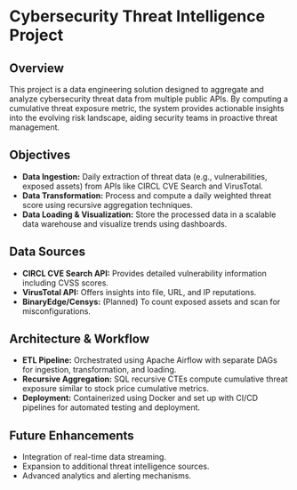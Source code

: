 # Cybersecurity Threat Intelligence Project

## Overview
This project is a data engineering solution designed to aggregate and analyze cybersecurity threat data from multiple public APIs. 
By computing a cumulative threat exposure metric, the system provides actionable insights into the evolving risk landscape, 
aiding security teams in proactive threat management.

## Objectives
- **Data Ingestion:** Daily extraction of threat data (e.g., vulnerabilities, exposed assets) from APIs like CIRCL CVE Search and VirusTotal.
- **Data Transformation:** Process and compute a daily weighted threat score using recursive aggregation techniques.
- **Data Loading & Visualization:** Store the processed data in a scalable data warehouse and visualize trends using dashboards.

## Data Sources
- **CIRCL CVE Search API:** Provides detailed vulnerability information including CVSS scores.
- **VirusTotal API:** Offers insights into file, URL, and IP reputations.
- **BinaryEdge/Censys:** (Planned) To count exposed assets and scan for misconfigurations.

## Architecture & Workflow
- **ETL Pipeline:** Orchestrated using Apache Airflow with separate DAGs for ingestion, transformation, and loading.
- **Recursive Aggregation:** SQL recursive CTEs compute cumulative threat exposure similar to stock price cumulative metrics.
- **Deployment:** Containerized using Docker and set up with CI/CD pipelines for automated testing and deployment.

## Future Enhancements
- Integration of real-time data streaming.
- Expansion to additional threat intelligence sources.
- Advanced analytics and alerting mechanisms.

